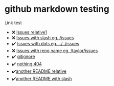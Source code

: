 # github markdown testing

Link test
- :x: [Issues relative1](issues)
- :x: [Issues with slash eg. /issues](/issues)
- :heavy_check_mark: [Issues with dots eg. ../../issues](../../issues)
- :x: [Issues with repo name eg. /taylor/issues](/taylor/issues)
- :heavy_check_mark: [gitignore](.gitignore)
- :heavy_check_mark: [nothing 404](nothing.md)
- :heavy_check_mark:[another README relative](another-readme.md)
- :heavy_check_mark:[another README with slash](/another-readme.md)

